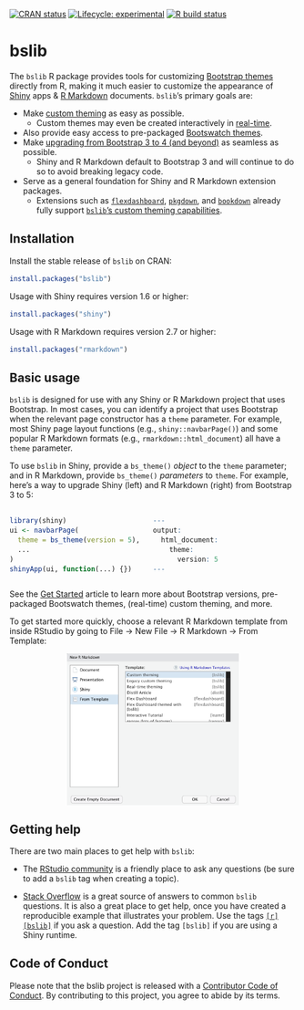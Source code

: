 
<!-- badges: start -->

[![CRAN
status](https://www.r-pkg.org/badges/version/bslib)](https://cran.r-project.org/package=bslib)
[![Lifecycle:
experimental](https://img.shields.io/badge/lifecycle-experimental-orange.svg)](https://lifecycle.r-lib.org/articles/stages.html)
[![R build status](https://github.com/rstudio/bslib/actions/workflows/R-CMD-check.yaml/badge.svg)](https://github.com/rstudio/bslib/actions)

<!-- badges: end -->

<style type="text/css">
@media (min-width: 800px){.usage{display:flex}.usage *{flex:1}}
</style>

# bslib

The `bslib` R package provides tools for customizing [Bootstrap
themes](https://getbootstrap.com/docs/4.6/getting-started/theming/)
directly from R, making it much easier to customize the appearance of
[Shiny](https://shiny.rstudio.com/) apps & [R
Markdown](https://rmarkdown.rstudio.com/) documents. `bslib`’s primary
goals are:

  - Make [custom
    theming](https://rstudio.github.io/bslib/articles/bslib.html#custom)
    as easy as possible.
      - Custom themes may even be created interactively in
        [real-time](https://rstudio.github.io/bslib/articles/bslib.html#real-time).
  - Also provide easy access to pre-packaged [Bootswatch
    themes](https://rstudio.github.io/bslib/articles/bslib.html#bootswatch).
  - Make [upgrading from Bootstrap 3 to 4 (and
    beyond)](https://rstudio.github.io/bslib/articles/bslib.html#versions)
    as seamless as possible.
      - Shiny and R Markdown default to Bootstrap 3 and will continue to
        do so to avoid breaking legacy code.
  - Serve as a general foundation for Shiny and R Markdown extension
    packages.
      - Extensions such as
        [`flexdashboard`](https://flexdashboard-pkg.netlify.app/articles/theme.html),
        [`pkgdown`](https://pkgdown.r-lib.org/dev/articles/customization.html),
        and
        [`bookdown`](https://pkgs.rstudio.com/bookdown/reference/bs4_book.html)
        already fully support [`bslib`’s custom theming
        capabilities](https://rstudio.github.io/bslib/articles/bslib.html#custom).

## Installation

Install the stable release of `bslib` on CRAN:

``` r
install.packages("bslib")
```

Usage with Shiny requires version 1.6 or higher:

``` r
install.packages("shiny")
```

Usage with R Markdown requires version 2.7 or higher:

``` r
install.packages("rmarkdown")
```

## Basic usage

`bslib` is designed for use with any Shiny or R Markdown project that
uses Bootstrap. In most cases, you can identify a project that uses
Bootstrap when the relevant page constructor has a `theme` parameter.
For example, most Shiny page layout functions (e.g.,
`shiny::navbarPage()`) and some popular R Markdown formats (e.g.,
`rmarkdown::html_document`) all have a `theme` parameter.

To use `bslib` in Shiny, provide a `bs_theme()` *object* to the `theme`
parameter; and in R Markdown, provide `bs_theme()` *parameters* to
`theme`. For example, here’s a way to upgrade Shiny (left) and R
Markdown (right) from Bootstrap 3 to 5:

<div class="usage">

``` r
library(shiny)
ui <- navbarPage(
  theme = bs_theme(version = 5),
  ...
)
shinyApp(ui, function(...) {})
```

``` r
---
output:
  html_document:
    theme:
      version: 5
---
```

</div>

See the [Get
Started](https://rstudio.github.io/bslib/articles/bslib.html) article to
learn more about Bootstrap versions, pre-packaged Bootswatch themes,
(real-time) custom theming, and more.

To get started more quickly, choose a relevant R Markdown template from
inside RStudio by going to File -\> New File -\> R Markdown -\> From
Template:

<img src="man/figures/rstudio-templates.png" width="60%" style="display: block; margin: auto;" />

## Getting help

There are two main places to get help with `bslib`:

  - The [RStudio community](https://community.rstudio.com) is a friendly
    place to ask any questions (be sure to add a `bslib` tag when
    creating a topic).

  - [Stack Overflow](https://stackoverflow.com/questions/tagged/bslib)
    is a great source of answers to common `bslib` questions. It is also
    a great place to get help, once you have created a reproducible
    example that illustrates your problem. Use the tags
    [`[r][bslib]`](https://stackoverflow.com/questions/tagged/bslib+r)
    if you ask a question. Add the tag `[bslib]` if you are using a
    Shiny runtime.

## Code of Conduct

Please note that the bslib project is released with a [Contributor Code
of
Conduct](https://github.com/rstudio/bslib/blob/main/CODE_OF_CONDUCT.md).
By contributing to this project, you agree to abide by its terms.
